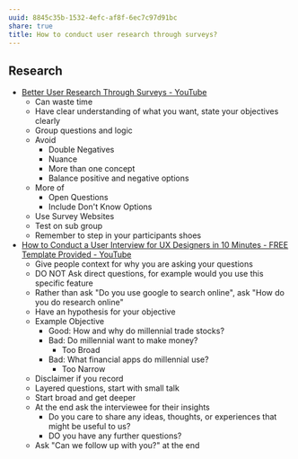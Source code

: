 ```yaml
---
uuid: 8845c35b-1532-4efc-af8f-6ec7c97d91bc
share: true
title: How to conduct user research through surveys?
---
```

## Research

* [Better User Research Through Surveys - YouTube](https://www.youtube.com/watch?v=bi2JMRpL9Ik)
	* Can waste time
	* Have clear understanding of what you want, state your objectives clearly
	* Group questions and logic
	* Avoid
		* Double Negatives
		* Nuance
		* More than one concept
		* Balance positive and negative options
	* More of
		* Open Questions
		* Include Don't Know Options
	* Use Survey Websites
	* Test on sub group
	* Remember to step in your participants shoes
* [How to Conduct a User Interview for UX Designers in 10 Minutes - FREE Template Provided - YouTube](https://www.youtube.com/watch?v=KZ6jj_EZUgM)
	* Give people context for why you are asking your questions
	* DO NOT Ask direct questions, for example would you use this specific feature
	* Rather than ask "Do you use google to search online", ask "How do you do research online"
	* Have an hypothesis for your objective
	* Example Objective
		* Good: How and why do millennial trade stocks?
		* Bad: Do millennial want to make money?
			* Too Broad
		* Bad: What financial apps do millennial use?
			* Too Narrow
	* Disclaimer if you record
	* Layered questions, start with small talk
	* Start broad and get deeper
	* At the end ask the interviewee for their insights
		* Do you care to share any ideas, thoughts, or experiences that might be useful to us?
		* DO you have any further questions?
	* Ask "Can we follow up with you?" at the end